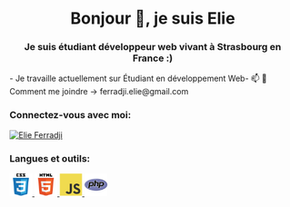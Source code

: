 <h1 align="center">Bonjour 👋, je suis Elie</h1><h3 align="center">Je suis étudiant développeur web vivant à Strasbourg en France :)</h3>- Je travaille actuellement sur Étudiant en développement Web- 📫 🔭 Comment me joindre -> ferradji.elie@gmail.com



<h3 align="left">Connectez-vous avec moi:</h3>



<p align="left">
<a href="https://linkedin.com/in/elie ferradji » target="blank"><img align="center " src="https://raw.githubusercontent.com/rahuldkjain/github-profile-readme-generator/master/src/images/icons/Social/linked-in-alt.svg " alt="Elie Ferradji " height="30 " width="40 " /></a></p><h3 align="left">Langues et outils:</h3>



<p align="left"> <a href="https://www.w3schools.com/css/ " target="_blank " rel="noreferrer"> <img src="https://raw.githubusercontent.com/devicons/devicon/master/icons/css3/css3-original-wordmark.svg " alt="css3 " width="40 » height="40"/> </a> <a href="https://www.w3.org/html/ " target="_blank " rel="noreferrer"> <img src="https://raw.githubusercontent.com/devicons/devicon/master/icons/html5/html5-original-wordmark.svg " alt="html5 " width="40 " height="40"/> </a> <a href="https://developer.mozilla.org/en-US/docs/Web/JavaScript " target="_blank " rel="noreferrer"> <img src="https://raw.githubusercontent.com/devicons/devicon/master/icons/javascript/javascript-original.svg " alt="javascript " width="40 " height="40"/> </a> <a href="https://www.php.net " target="_blank " rel="noreferrer"> <img src="https://raw.githubusercontent.com/devicons/devicon/master/icons/php/php-original.svg " alt="php " width="40 » height="40"/> </a> </p>


